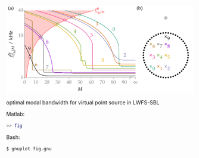 ![Fig](fig.png)

optimal modal bandwidth for virtual point source in LWFS-SBL

Matlab:
```Matlab
>> fig
```

Bash:
```Bash
$ gnuplot fig.gnu
```
